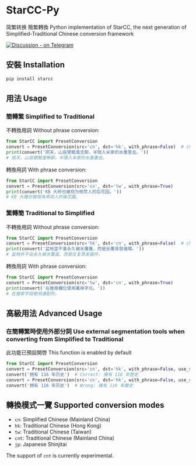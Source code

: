 # StarCC-Py

简繁转换 簡繁轉換 Python implementation of StarCC, the next generation of Simplified-Traditional Chinese conversion framework

[![Discussion - on Telegram](https://img.shields.io/badge/Discussion-on_Telegram-2ca5e0?logo=telegram)](https://t.me/+jOyC1UnIqZE3OGQ1)

## 安裝 Installation

```sh
pip install starcc
```

## 用法 Usage

### 簡轉繁 Simplified to Traditional

不轉換用詞 Without phrase conversion:

```python
from StarCC import PresetConversion
convert = PresetConversion(src='cn', dst='hk', with_phrase=False)  # change to `dst='tw'` for Taiwan mode
print(convert('阴天，山容便黯澹无聊，半隐入米家的水墨里去。'))
# 陰天，山容便黯澹無聊，半隱入米家的水墨裏去。
```

轉換用詞 With phrase conversion:

```python
from StarCC import PresetConversion
convert = PresetConversion(src='cn', dst='tw', with_phrase=True)
print(convert('KB 大桥也被视为帕劳人的后花园。'))
# KB 大橋也被視為帛琉人的後花園。
```

### 繁轉簡 Traditional to Simplified

不轉換用詞 Without phrase conversion:

```python
from StarCC import PresetConversion
convert = PresetConversion(src='hk', dst='cn', with_phrase=False)  # change to `dst='tw'` for Taiwan mode
print(convert('盆地並不會永久被水覆蓋，而是反覆蒸發循環。'))
# 盆地并不会永久被水覆盖，而是反复蒸发循环。
```

轉換用詞 With phrase conversion:

```python
from StarCC import PresetConversion
convert = PresetConversion(src='tw', dst='cn', with_phrase=True)
print(convert('在搜尋欄位使用萬用字元。'))
# 在搜索字段使用通配符。
```

## 高級用法 Advanced Usage

### 在簡轉繁時使用外部分詞 Use external segmentation tools when converting from Simplified to Traditional

此功能已預設開啓 This function is enabled by default

```python
from StarCC import PresetConversion
convert = PresetConversion(src='cn', dst='hk', with_phrase=False, use_seg=True)
convert('拥有 116 年历史')  # Correct: 擁有 116 年歷史
convert = PresetConversion(src='cn', dst='hk', with_phrase=False, use_seg=False)
convert('拥有 116 年历史')  # Wrong: 擁有 116 年曆史
```

## 轉換模式一覽 Supported conversion modes

- `cn`: Simplified Chinese (Mainland China)
- `hk`: Traditional Chinese (Hong Kong)
- `tw`: Traditional Chinese (Taiwan)
- `cnt`: Traditional Chinese (Mainland China)
- `jp`: Japanese Shinjitai

The support of `cnt` is currently experimental.
